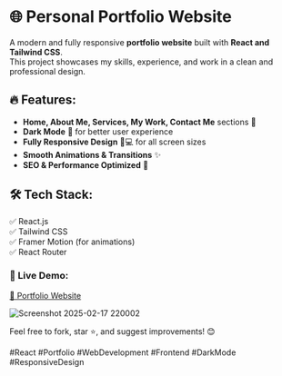 # 🌐 Personal Portfolio Website  

A modern and fully responsive **portfolio website** built with **React and Tailwind CSS**.  
This project showcases my skills, experience, and work in a clean and professional design.  

## 🔥 Features:  
- **Home, About Me, Services, My Work, Contact Me** sections 📌  
- **Dark Mode** 🌙 for better user experience  
- **Fully Responsive Design** 📱💻 for all screen sizes  
- **Smooth Animations & Transitions** ✨  
- **SEO & Performance Optimized** 🚀  

## 🛠️ Tech Stack:  
✅ React.js  
✅ Tailwind CSS  
✅ Framer Motion (for animations)  
✅ React Router  

### 🔗 Live Demo:  
[🔗 Portfolio Website](https://portfolio-xi-one-18.vercel.app/)  


![Screenshot 2025-02-17 220002](https://github.com/user-attachments/assets/863861c1-3004-4d4c-8fec-17f2e98d4c8f)


Feel free to fork, star ⭐, and suggest improvements! 😊

#React #Portfolio #WebDevelopment #Frontend #DarkMode #ResponsiveDesign








